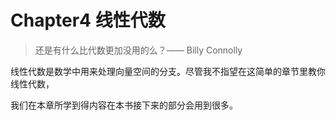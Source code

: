 # Chapter4 线性代数

> 还是有什么比代数更加没用的么？—— Billy Connolly

线性代数是数学中用来处理向量空间的分支。尽管我不指望在这简单的章节里教你线性代数，

我们在本章所学到得内容在本书接下来的部分会用到很多。
